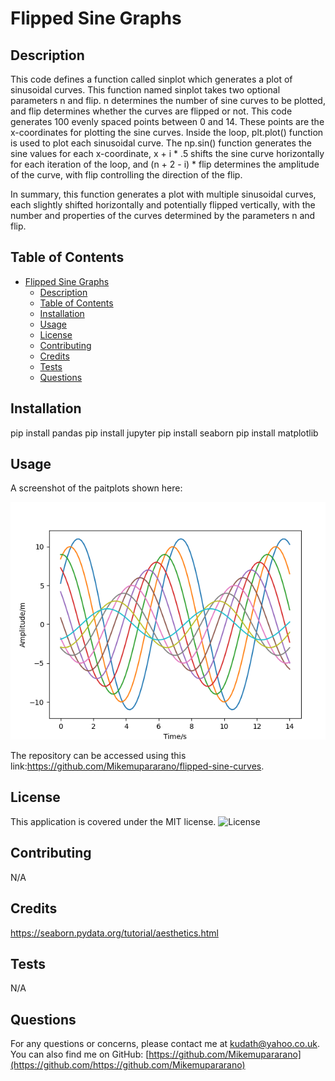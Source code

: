 
# Flipped Sine Graphs

## Description
This code defines a function called sinplot which generates a plot of sinusoidal curves. This function named sinplot takes two optional parameters n and flip. n determines the number of sine curves to be plotted, and flip determines whether the curves are flipped or not. This code generates 100 evenly spaced points between 0 and 14. These points are the x-coordinates for plotting the sine curves.
Inside the loop, plt.plot() function is used to plot each sinusoidal curve. The np.sin() function generates the sine values for each x-coordinate, x + i * .5 shifts the sine curve horizontally for each iteration of the loop, and (n + 2 - i) * flip determines the amplitude of the curve, with flip controlling the direction of the flip.

In summary, this function generates a plot with multiple sinusoidal curves, each slightly shifted horizontally and potentially flipped vertically, with the number and properties of the curves determined by the parameters n and flip.
## Table of Contents
- [Flipped Sine Graphs](#flipped-sine-graphs)
  - [Description](#description)
  - [Table of Contents](#table-of-contents)
  - [Installation](#installation)
  - [Usage](#usage)
  - [License](#license)
  - [Contributing](#contributing)
  - [Credits](#credits)
  - [Tests](#tests)
  - [Questions](#questions)

## Installation
pip install pandas
pip install jupyter
pip install seaborn
pip install matplotlib

## Usage

A screenshot of the paitplots shown here:

![A screenshot :](./flipped-sine-graphs-screenshot.png)

The repository can be accessed using this link:https://github.com/Mikemupararano/flipped-sine-curves.

## License
This application is covered under the MIT license.
![License](https://img.shields.io/badge/license-MIT-blue.svg)
## Contributing
 N/A

## Credits
https://seaborn.pydata.org/tutorial/aesthetics.html
## Tests
N/A

## Questions
For any questions or concerns, please contact me at [kudath@yahoo.co.uk](mailto:kudath@yahoo.co.uk).
You can also find me on GitHub: [https://github.com/Mikemupararano](https://github.com/https://github.com/Mikemupararano)

